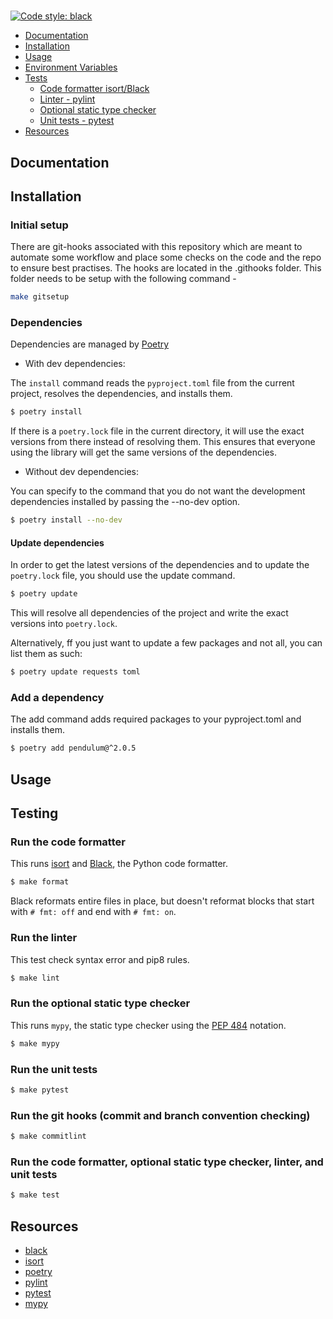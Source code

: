 # <Project Name>
[![Code style: black](https://img.shields.io/badge/code%20style-black-000000.svg)](https://github.com/ambv/black)

<!-- TOC depthFrom:2 depthTo:3 -->

- [Documentation](#documentation)
- [Installation](#installation)
- [Usage](#usage)
- [Environment Variables](#environment-variables)
- [Tests](#testing)
  - [Code formatter isort/Black](#run-the-code-formatter)
  - [Linter - pylint](#run-the-linter)
  - [Optional static type checker](#run-the-optional-static-type-checker)
  - [Unit tests - pytest](#run-the-unit-tests)
- [Resources](#resources)

<!-- /TOC -->

## Documentation

## Installation

### Initial setup
There are git-hooks associated with this repository which are meant to automate some workflow and
place some checks on the code and the repo to ensure best practises. The hooks are located in the
.githooks folder. This folder needs to be setup with the following command -

```bash
make gitsetup
```

### Dependencies

Dependencies are managed by [Poetry](https://python-poetry.org/)

- With dev dependencies:

The `install` command reads the `pyproject.toml` file from the current project, resolves the dependencies, and installs them.
```bash
$ poetry install
```

If there is a `poetry.lock` file in the current directory, it will use the exact versions from there instead of resolving them. This ensures that everyone using the library will get the same versions of the dependencies.

- Without dev dependencies:

You can specify to the command that you do not want the development dependencies installed by passing the --no-dev option.
  
```bash
$ poetry install --no-dev
```

#### Update dependencies
In order to get the latest versions of the dependencies and to update the `poetry.lock` file, you should use the update command.

```bash
$ poetry update
```

This will resolve all dependencies of the project and write the exact versions into `poetry.lock`.

Alternatively, ff you just want to update a few packages and not all, you can list them as such:

```bash
$ poetry update requests toml
```

### Add a dependency

The add command adds required packages to your pyproject.toml and installs them.

```bash
$ poetry add pendulum@^2.0.5
```

## Usage

## Testing

### Run the code formatter

This runs [isort](https://github.com/timothycrosley/isort/) and [Black](https://github.com/ambv/black/), the Python code formatter.
```bash
$ make format
```

Black reformats entire files in place, but doesn't reformat blocks that start with `# fmt: off` and end with `# fmt: on`.

### Run the linter

This test check syntax error and pip8 rules.
```bash
$ make lint
```

### Run the optional static type checker

This runs `mypy`, the static type checker using the [PEP 484](https://www.python.org/dev/peps/pep-0484/) notation.
```bash
$ make mypy
```

### Run the unit tests

```bash
$ make pytest
```

### Run the git hooks (commit and branch convention checking)

```bash
$ make commitlint
```

### Run the code formatter, optional static type checker, linter, and unit tests

```bash
$ make test
```

## Resources

- [black](https://github.com/ambv/black/)
- [isort](https://github.com/timothycrosley/isort/)
- [poetry](https://python-poetry.org/docs/)
- [pylint](https://www.pylint.org/)
- [pytest](https://docs.pytest.org/en/stable/)
- [mypy](https://mypy.readthedocs.io/en/stable/)

